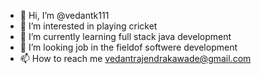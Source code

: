 - 👋 Hi, I’m @vedantk111
- 👀 I’m interested in playing cricket
- 🌱 I’m currently learning full stack java development
- 💞️ I’m looking job in the fieldof softwere development
- 📫 How to reach me vedantrajendrakawade@gmail.com

<!---
vedantk111/vedantk111 is a ✨ special ✨ repository because its `README.md` (this file) appears on your GitHub profile.
You can click the Preview link to take a look at your changes.
--->
